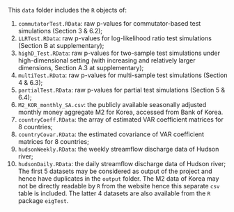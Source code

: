 This `data` folder includes the `R` objects of:
1. `commutatorTest.RData`: raw p-values for commutator-based test simulations (Section 3 & 6.2);
2. `LLRTest.RData`: raw p-values for log-likelihood ratio test simulations (Section B at supplementary);
3. `highD_Test.RData`: raw p-values for two-sample test simulations under high-dimensional setting (with increasing and relatively larger dimensions, Section A.3 at supplementary);
4. `multiTest.RData`: raw p-values for multi-sample test simulations (Section 4 & 6.3);
5. `partialTest.RData`: raw p-values for partial test simulations (Section 5 & 6.4);
6. `M2_KOR_monthly_SA.csv`: the publicly available seasonally adjusted monthly money aggregate M2 for Korea, accessed from Bank of Korea.
7. `countryCoeff.RData`: the array of estimated VAR coefficient matrices for 8 countries;
8. `countryCovar.RData`: the estimated covariance of VAR coefficient matrices for 8 countries;
9. `hudsonWeekly.RData`: the weekly streamflow discharge data of Hudson river;
10. `hudsonDaily.RData`: the daily streamflow discharge data of Hudson river;
The first 5 datasets may be considered as output of the project and hence have duplicates in the `output` folder. The M2 data of Korea may not be directly readable by `R` from the website hence this separate `csv` table is included. The latter 4 datasets are also available from the `R` package `eigTest`.
